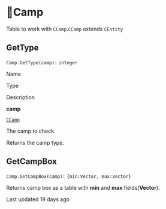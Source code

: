 # 🐉Camp

Table to work with `CCamp`\.`CCamp` extends `CEntity`

## [](#gettype)GetType

`Camp.GetType(camp):` `integer`

Name

Type

Description

**camp**

[`CCamp`](https://uczone.gitbook.io/api-v2.0/game-components/core/camp)

The camp to check\.

Returns the camp type\.

## [](#getcampbox)GetCampBox

`Camp.GetCampBox(camp):` `{min:Vector, max:Vector}`

Returns camp box as a table with **min** and **max** fields\(**Vector**\)\.

Last updated 19 days ago

